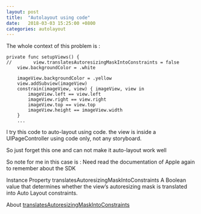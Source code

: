 ```yaml
---
layout: post
title:  "Autolayout using code"
date:   2018-03-03 15:25:00 +0800
categories: autolayout
---
```

The whole context of this problem is :
```
private func setupViews() {
//        view.translatesAutoresizingMaskIntoConstraints = false
    view.backgroundColor = .white

    imageView.backgroundColor = .yellow
    view.addSubview(imageView)
    constrain(imageView, view) { imageView, view in
        imageView.left == view.left
        imageView.right == view.right
        imageView.top == view.top
        imageView.height == imageView.width
    }
    ...
```
I try this code to auto-layout using code.
the view is inside a UIPageController using code only, not any storyboard.

So just forget this one and can not make it auto-layout work well

So note for me in this case is :
Need read the documentation of Apple again to remember about the SDK

Instance Property
translatesAutoresizingMaskIntoConstraints
A Boolean value that determines whether the view’s autoresizing mask is translated into Auto Layout constraints.

About [translatesAutoresizingMaskIntoConstraints][link]

[link]: https://developer.apple.com/documentation/uikit/uiview/1622572-translatesautoresizingmaskintoco
